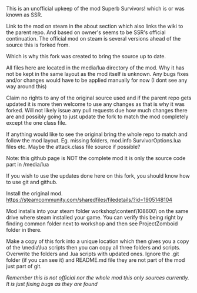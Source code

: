   This is an unofficial upkeep of the mod Superb Survivors! which is or was known as SSR.
  
  Link to the mod on steam in the about section which also links the wiki to the parent repo.
And based on owner's seems to be SSR's official continuation.  The official mod on steam is several versions
ahead of the source this is forked from.
  
  Which is why this fork was created to bring the source up to date.

  All files here are located in the media/lua directory of the mod.  Why it has not be kept in the
same layout as the mod itself is unknown.  Any bugs fixes and/or changes would have to
be applied manually for now (I dont see any way around this)

  Claim no rights to any of the original source used and if the parent repo gets updated
it is more then welcome to use any changes as that is why it was forked.  Will not likely issue any pull
requests due how much changes there are and possibly going to just update the fork to match the mod
completely except the one class file.

  If anything would like to see the original bring the whole repo to match and follow the mod layout.
Eg. missing folders, mod.info SurvivorOptions.lua files etc. Maybe the attack.class file source if possible?

  Note: this github page is NOT the complete mod it is only the source code part in /media/lua

  If you wish to use the updates done here on this fork, you should know how to use git and github.

  Install the original mod. https://steamcommunity.com/sharedfiles/filedetails/?id=1905148104

  Mod installs into your steam folder workshop\content\108600\ on the same drive where steam installed your game. You can verify this being right by finding common folder next to workshop and then see ProjectZomboid folder in there.

  Make a copy of this fork into a unique location which then gives you a copy of the <mod>\media\lua scripts then you can copy all three folders and scripts. Overwrite the folders and .lua scripts with updated ones.  Ignore the .git folder (if you can see it) and README.md file they are not part of the mod just part of git.

  *Remember this is not official nor the whole mod this only sources currently. It is just fixing bugs as they are found*
